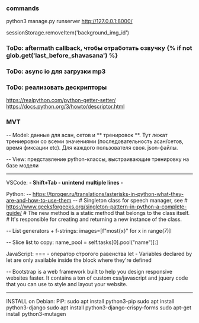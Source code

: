 ### commands
python3 manage.py runserver
http://127.0.0.1:8000/

sessionStorage.removeItem('background_img_id')


### ToDo: aftermath callback, чтобы отработать озвучку {% if not glob.get('last_before_shavasana') %}
### ToDo: async io для загрузки mp3

### ToDo: реализовать дескрипторы
  https://realpython.com/python-getter-setter/
  https://docs.python.org/3/howto/descriptor.html

### MVT

-- Model: данные для асан, сетов и ** тренировок **.
          Тут лежат трениеровки со всеми значениями (последовательность асан/сетов, время фиксации etc). Для каждого пользователя своя. json-файлы.


-- View: представление
          python-классы, выстраивающие тренировку на базе модели

--------------------------------------------
VSCode:
**- Shift+Tab - unintend multiple lines -**

Python:
-- https://tproger.ru/translations/asterisks-in-python-what-they-are-and-how-to-use-them
--  # Singleton class for speech manager, see
    #  https://www.geeksforgeeks.org/singleton-pattern-in-python-a-complete-guide/
    #  The new method is a static method that belongs to the class itself.
    #  It's responsible for creating and returning a new instance of the class.


-- List generators + f-strings:
images=[f"most{x}" for x in range(7)]

-- Slice list to copy:
name_pool = self.tasks[0].pool("name")[:]

JavaScript:
=== - оператор строгого равенства
let - Variables declared by let are only available inside the block where they're defined



-- Bootstrap is a web framework built to help you design responsive websites faster. It contains a ton of custom css/javascript and jquery code that you can use to style and layout your website.


-----------------------------------------------------------
INSTALL on Debian:
PiP: sudo apt install python3-pip
sudo apt install python3-django
sudo apt install python3-django-crispy-forms
sudo apt-get install python3-mutagen


